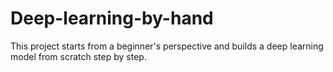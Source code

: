 # Deep-learning-by-hand
This project starts from a beginner's perspective and builds a deep learning model from scratch step by step.
